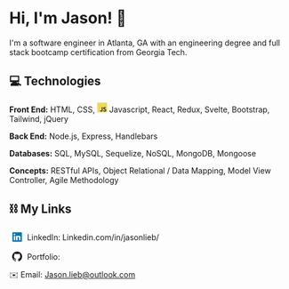 # Hi, I'm Jason! 👋

I'm a software engineer in Atlanta, GA with an engineering degree and full stack bootcamp certification from Georgia Tech.

## 💻 Technologies

**Front End:**
HTML,
CSS,
<img src="icons/javascript.svg" alt="Javascript" height="18px" vertical-align="down"/>
Javascript,
React,
Redux,
Svelte,
Bootstrap,
Tailwind,
jQuery
<br/>

**Back End:**
Node.js,
Express,
Handlebars
<br/>

**Databases:**
SQL,
MySQL,
Sequelize,
NoSQL,
MongoDB,
Mongoose
<br/>

**Concepts:**
RESTful APIs,
Object Relational / Data Mapping,
Model View Controller,
Agile Methodology
<br/>

<!-- ### Misc
Jest -->

## ⛓ My Links

<img src="icons/linkedin.svg" style="width: 18px; position: relative; top: 3px; margin: 0 5px;" /> LinkedIn: Linkedin.com/in/jasonlieb/
<br/>

<img src="icons/github.svg" style="width: 18px; position: relative; top: 3px; margin: 0 5px;" /> Portfolio:
<br/>

✉️ Email: Jason.lieb@outlook.com

<!-- <img src="icons/react.png" style="width: 18px; position: relative; top: 3px; margin: 0 5px; display: inline;" /> -->

<!-- <img src="https://img.shields.io/badge/HTML5-282C34?logo=html5&logoColor=E34F26" alt="HTML5 logo" title="HTML5" height="25" />
<img src="https://img.shields.io/badge/CSS3-282C34?logo=css3&logoColor=1572B6" alt="CSS3 logo" title="CSS3" height="25" />
<img src="https://img.shields.io/badge/JavaScript-282C34?logo=javascript&logoColor=F7DF1E" alt="JavaScript logo" title="JavaScript" height="25" /> -->

<!--


- 🔭 I’m currently working on ...
- 🌱 I’m currently learning ...
- 👯 I’m looking to collaborate on ...
- 🤔 I’m looking for help with ...
- 💬 Ask me about ...
- 📫 How to reach me: ...
- 😄 Pronouns: ...
- ⚡ Fun fact: ...
-->
